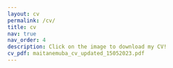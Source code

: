 ```yaml
---
layout: cv
permalink: /cv/
title: cv
nav: true
nav_order: 4
description: Click on the image to download my CV!
cv_pdf: maitanemuba_cv_updated_15052023.pdf
---
```


